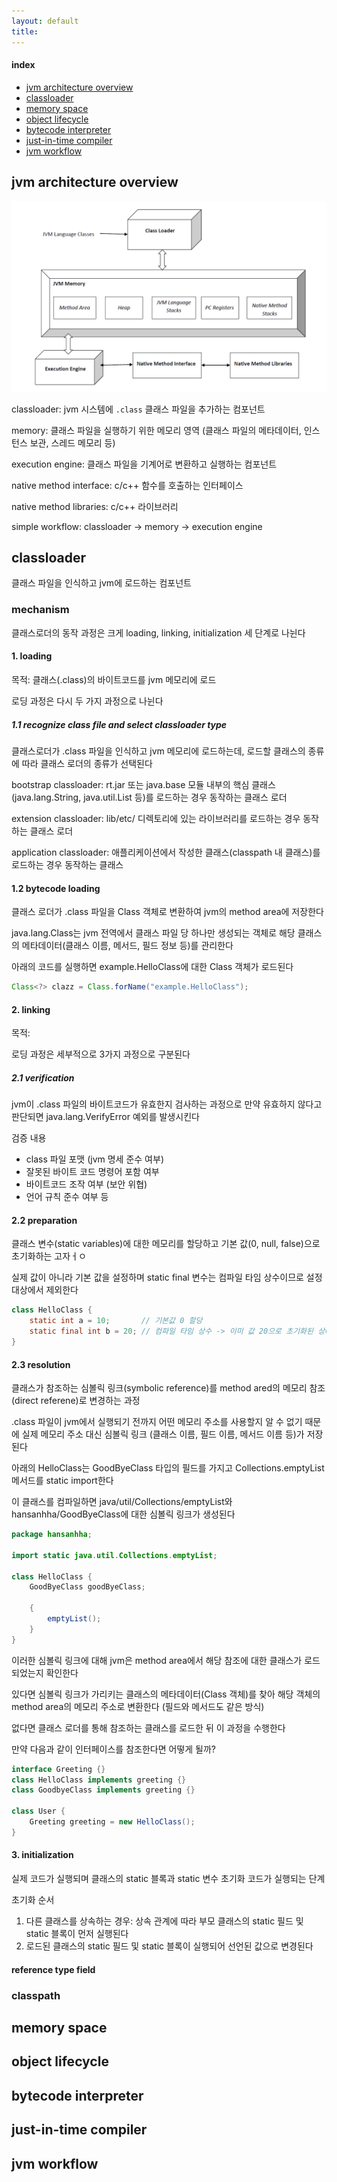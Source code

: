 ```yaml
---
layout: default
title:
---
```


#### index
- [jvm architecture overview](#jvm-architecture-overview)
- [classloader](#classloader)
- [memory space](#memory-space)
- [object lifecycle](#object-lifecycle)
- [bytecode interpreter](#bytecode-interpreter)
- [just-in-time compiler](#just-in-time-compiler)
- [jvm workflow](#jvm-workflow)


## jvm architecture overview

![architecture](./assets/architecture.png)

classloader: jvm 시스템에 `.class` 클래스 파일을 추가하는 컴포넌트

memory: 클래스 파일을 실행하기 위한 메모리 영역 (클래스 파일의 메타데이터, 인스턴스 보관, 스레드 메모리 등)

execution engine: 클래스 파일을 기계어로 변환하고 실행하는 컴포넌트 

native method interface: c/c++ 함수를 호출하는 인터페이스

native method libraries: c/c++ 라이브러리

simple workflow: classloader -> memory -> execution engine 


## classloader

클래스 파일을 인식하고 jvm에 로드하는 컴포넌트 

### mechanism

클래스로더의 동작 과정은 크게 loading, linking, initialization 세 단계로 나뉜다

#### 1. loading

목적: 클래스(.class)의 바이트코드를 jvm 메모리에 로드

로딩 과정은 다시 두 가지 과정으로 나뉜다

##### 1.1 recognize class file and select classloader type 

클래스로더가 .class 파일을 인식하고 jvm 메모리에 로드하는데, 로드할 클래스의 종류에 따라 클래스 로더의 종류가 선택된다

bootstrap classloader: rt.jar 또는 java.base 모듈 내부의 핵심 클래스(java.lang.String, java.util.List 등)를 로드하는 경우 동작하는 클래스 로더

extension classloader: lib/etc/ 디렉토리에 있는 라이브러리를 로드하는 경우 동작하는 클래스 로더

application classloader: 애플리케이션에서 작성한 클래스(classpath 내 클래스)를 로드하는 경우 동작하는 클래스

#### 1.2 bytecode loading

클래스 로더가 .class 파일을 Class 객체로 변환하여 jvm의 method area에 저장한다

java.lang.Class는 jvm 전역에서 클래스 파일 당 하나만 생성되는 객체로 해당 클래스의 메타데이터(클래스 이름, 메서드, 필드 정보 등)를 관리한다

아래의 코드를 실행하면 example.HelloClass에 대한 Class 객체가 로드된다 

```java
Class<?> clazz = Class.forName("example.HelloClass");
```

#### 2. linking

목적: 

로딩 과정은 세부적으로 3가지 과정으로 구분된다

##### 2.1 verification

jvm이 .class 파일의 바이트코드가 유효한지 검사하는 과정으로 만약 유효하지 않다고 판단되면 java.lang.VerifyError 예외를 발생시킨다

검증 내용
- class 파일 포맷 (jvm 명세 준수 여부)
- 잘못된 바이트 코드 명령어 포함 여부
- 바이트코드 조작 여부 (보안 위협)
- 언어 규칙 준수 여부 등

#### 2.2 preparation

클래스 변수(static variables)에 대한 메모리를 할당하고 기본 값(0, null, false)으로 초기화하는 고자ㅓㅇ

실제 값이 아니라 기본 값을 설정하며 static final 변수는 컴파일 타임 상수이므로 설정 대상에서 제외한다  

```java
class HelloClass {
    static int a = 10;       // 기본값 0 할당
    static final int b = 20; // 컴파일 타임 상수 -> 이미 값 20으로 초기화된 상태
}
```

#### 2.3 resolution

클래스가 참조하는 심볼릭 링크(symbolic reference)를 method ared의 메모리 참조(direct referene)로 변경하는 과정

.class 파일이 jvm에서 실행되기 전까지 어떤 메모리 주소를 사용할지 알 수 없기 때문에 실제 메모리 주소 대신 심볼릭 링크 (클래스 이름, 필드 이름, 메서드 이름 등)가 저장된다

아래의 HelloClass는 GoodByeClass 타입의 필드를 가지고 Collections.emptyList 메서드를 static import한다

이 클래스를 컴파일하면 java/util/Collections/emptyList와 hansanhha/GoodByeClass에 대한 심볼릭 링크가 생성된다

```java
package hansanhha;

import static java.util.Collections.emptyList;

class HelloClass {
    GoodByeClass goodByeClass;

    {
        emptyList();
    }
}
```

이러한 심볼릭 링크에 대해 jvm은 method area에서 해당 참조에 대한 클래스가 로드되었는지 확인한다

있다면 심볼릭 링크가 가리키는 클래스의 메타데이터(Class 객체)를 찾아 해당 객체의 method area의 메모리 주소로 변환한다 (필드와 메서드도 같은 방식)

없다면 클래스 로더를 통해 참조하는 클래스를 로드한 뒤 이 과정을 수행한다

만약 다음과 같이 인터페이스를 참조한다면 어떻게 될까?

```java
interface Greeting {}
class HelloClass implements greeting {}
class GoodbyeClass implements greeting {}

class User {
	Greeting greeting = new HelloClass();
}
```





#### 3. initialization

실제 코드가 실행되며 클래스의 static 블록과 static 변수 초기화 코드가 실행되는 단계

초기화 순서

1. 다른 클래스를 상속하는 경우: 상속 관계에 따라 부모 클래스의 static 필드 및 static 블록이 먼저 실행된다
2. 로드된 클래스의 static 필드 및 static 블록이 실행되어 선언된 값으로 변경된다


#### reference type field


### classpath




## memory space


## object lifecycle

## bytecode interpreter

## just-in-time compiler


## jvm workflow